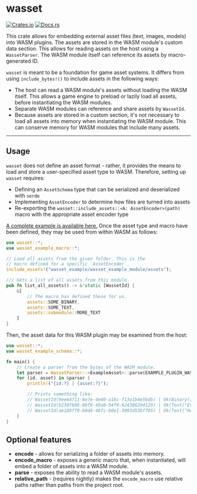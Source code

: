# wasset

[![Crates.io](https://img.shields.io/crates/v/wasset.svg)](https://crates.io/crates/wasset)
[![Docs.rs](https://docs.rs/wasset/badge.svg)](https://docs.rs/wasset)

This crate allows for embedding external asset files (text, images, models) into WASM plugins. The assets are stored in the WASM module's custom data section. This allows for reading assets on the host using a `WassetParser`. The WASM module itself can reference its assets by macro-generated ID.

`wasset` is meant to be a foundation for game asset systems. It differs from using `include_bytes!()` to include assets in the following ways:

- The host can read a WASM module's assets without loading the WASM itself. This allows a game engine to preload or lazily load all assets, before instantiating the WASM modules.
- Separate WASM modules can reference and share assets by `WassetId`.
- Because assets are stored in a custom section, it's not necessary to load all assets into memory when instantiating the WASM module. This can conserve memory for WASM modules that include many assets.

---

## Usage

`wasset` does not define an asset format - rather, it provides the means to load and store a user-specified asset type to WASM. Therefore, setting up `wasset` requires:

- Defining an `AssetSchema` type that can be serialized and deserialized with `serde`
- Implementing `AssetEncoder` to determine how files are turned into assets
- Re-exporting the `wasset::include_assets::<A: AssetEncoder>(path)` macro with the appropriate asset encoder type

[A complete example is available here.](/wasset_example/) Once the asset type and macro have been defined, they may be used from within WASM as follows:

```rust
use wasset::*;
use wasset_example_macro::*;

// Load all assets from the given folder. This is the
// macro defined for a specific `AssetEncoder`.
include_assets!("wasset_example/wasset_example_module/assets");

/// Gets a list of all assets from this module.
pub fn list_all_assets() -> &'static [WassetId] {
    &[
        // The macro has defined these for us.
        assets::SOME_BINARY,
        assets::SOME_TEXT,
        assets::submodule::MORE_TEXT
    ]
}
```

Then, the asset data for this WASM plugin may be examined from the host:

```rust
use wasset::*;
use wasset_example_schema::*;

fn main() {
    // Create a parser from the bytes of the WASM module.
    let parser = WassetParser::<ExampleAsset>::parse(EXAMPLE_PLUGIN_WASM).unwrap();
    for (id, asset) in &parser {
        println!("{id:?} | {asset:?}");

        // Prints something like:
        // WassetId(9ee64711-8e7e-4e40-a1bc-f13a1b4e5bdb) | Ok(Binary([97, 115, 106, 100]))
        // WassetId(b230fb86-8bf6-49a0-94f9-624386204129) | Ok(Text("Even more!"))
        // WassetId(ae189ff9-b0d4-48fc-b0e1-3093d53bff85) | Ok(Text("Hello world!"))
    }
}
```

## Optional features

- **encode** - allows for serializing a folder of assets into memory.
- **encode_macro** - exposes a generic macro that, when instantiated, will embed a folder of assets into a WASM module.
- **parse** - exposes the ability to read a WASM module's assets.
- **relative_path** - (requires nightly) makes the `encode_macro` use relative paths rather than paths from the project root.